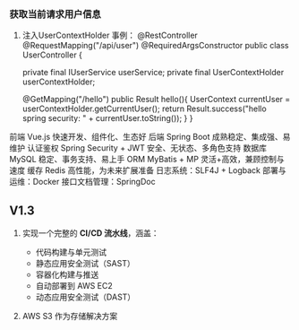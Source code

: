 ### 获取当前请求用户信息
1. 注入UserContextHolder
事例：
   @RestController
   @RequestMapping("/api/user")
   @RequiredArgsConstructor
   public class UserController {

   private final IUserService userService;
   private final UserContextHolder userContextHolder;

   @GetMapping("/hello")
   public Result<String> hello(){
   UserContext currentUser = userContextHolder.getCurrentUser();
   return Result.success("hello spring security: " + currentUser.toString());
   }
}

前端	Vue.js	快速开发、组件化、生态好
后端	Spring Boot	成熟稳定、集成强、易维护
认证鉴权	Spring Security + JWT	安全、无状态、多角色支持
数据库	MySQL	稳定、事务支持、易上手
ORM	MyBatis + MP	灵活+高效，兼顾控制与速度
缓存	Redis	高性能，为未来扩展准备
日志系统：SLF4J + Logback
部署与运维：Docker
接口文档管理：SpringDoc



## V1.3

1. 实现一个完整的 **CI/CD 流水线**，涵盖：

   - 代码构建与单元测试
   - 静态应用安全测试（SAST）
   - 容器化构建与推送
   - 自动部署到 AWS EC2
   - 动态应用安全测试（DAST）

2. AWS S3 作为存储解决方案

   
